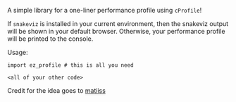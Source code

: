 A simple library for a one-liner performance profile using `cProfile`!

If `snakeviz` is installed in your current environment, then the snakeviz
output will be shown in your default browser. Otherwise, your performance
profile will be printed to the console.

Usage:

```
import ez_profile # this is all you need

<all of your other code>
```

Credit for the idea goes to [matiiss](https://github.com/matiiss)
